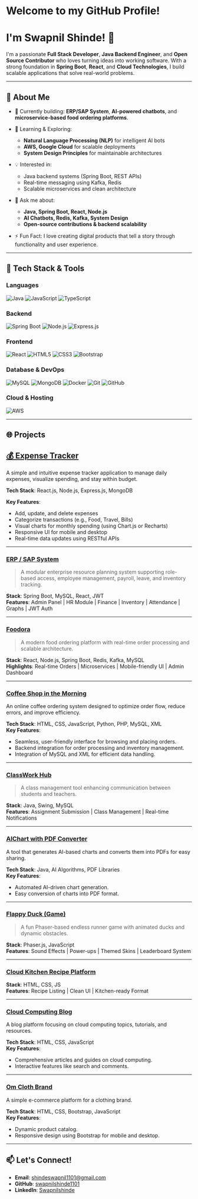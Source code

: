 # Welcome to my GitHub Profile!
# I'm Swapnil Shinde! 👋

I'm a passionate **Full Stack Developer**, **Java Backend Engineer**, and **Open Source Contributor** who loves turning ideas into working software. With a strong foundation in **Spring Boot**, **React**, and **Cloud Technologies**, I build scalable applications that solve real-world problems.

---

## 🚀 About Me

- 🔭 Currently building: **ERP/SAP System**, **AI-powered chatbots**, and **microservice-based food ordering platforms**.
- 🌱 Learning & Exploring:
  - **Natural Language Processing (NLP)** for intelligent AI bots
  - **AWS, Google Cloud** for scalable deployments
  - **System Design Principles** for maintainable architectures
- 💡 Interested in:
  - Java backend systems (Spring Boot, REST APIs)
  - Real-time messaging using Kafka, Redis
  - Scalable microservices and clean architecture

- 💬 Ask me about:
  - **Java, Spring Boot, React, Node.js**
  - **AI Chatbots, Redis, Kafka, System Design**
  - **Open-source contributions & backend scalability**

- ⚡ Fun Fact: I love creating digital products that tell a story through functionality and user experience.

---

## 🧠 Tech Stack & Tools

### Languages
![Java](https://img.shields.io/badge/Java-ED8B00?style=for-the-badge&logo=java&logoColor=white)
![JavaScript](https://img.shields.io/badge/JavaScript-F7DF1E?style=for-the-badge&logo=javascript&logoColor=black)
![TypeScript](https://img.shields.io/badge/TypeScript-007ACC?style=for-the-badge&logo=typescript&logoColor=white)

### Backend
![Spring Boot](https://img.shields.io/badge/Spring_Boot-6DB33F?style=for-the-badge&logo=spring&logoColor=white)
![Node.js](https://img.shields.io/badge/Node.js-339933?style=for-the-badge&logo=node.js&logoColor=white)
![Express.js](https://img.shields.io/badge/Express.js-000000?style=for-the-badge&logo=express&logoColor=white)


### Frontend
![React](https://img.shields.io/badge/React-61DAFB?style=for-the-badge&logo=react&logoColor=black)
![HTML5](https://img.shields.io/badge/HTML5-E34F26?style=for-the-badge&logo=html5&logoColor=white)
![CSS3](https://img.shields.io/badge/CSS3-1572B6?style=for-the-badge&logo=css3&logoColor=white)
![Bootstrap](https://img.shields.io/badge/Bootstrap-563D7C?style=for-the-badge&logo=bootstrap&logoColor=white)

### Database & DevOps
![MySQL](https://img.shields.io/badge/MySQL-00758F?style=for-the-badge&logo=mysql&logoColor=white)
![MongoDB](https://img.shields.io/badge/MongoDB-4EA94B?style=for-the-badge&logo=mongodb&logoColor=white)
![Docker](https://img.shields.io/badge/Docker-2496ED?style=for-the-badge&logo=docker&logoColor=white)
![Git](https://img.shields.io/badge/Git-F05032?style=for-the-badge&logo=git&logoColor=white)
![GitHub](https://img.shields.io/badge/GitHub-181717?style=for-the-badge&logo=github&logoColor=white)

### Cloud & Hosting
![AWS](https://img.shields.io/badge/AWS-232F3E?style=for-the-badge&logo=amazon-aws&logoColor=white)

---

## 🌐 Projects 

## [💰 Expense Tracker](https://github.com/swapnilshinde1101/ExpenseTracker)

A simple and intuitive expense tracker application to manage daily expenses, visualize spending, and stay within budget.

**Tech Stack**: React.js, Node.js, Express.js, MongoDB  

**Key Features**:
- Add, update, and delete expenses
- Categorize transactions (e.g., Food, Travel, Bills)
- Visual charts for monthly spending (using Chart.js or Recharts)
- Responsive UI for mobile and desktop
- Real-time data updates using RESTful APIs

 --- 

### [**ERP / SAP System**](https://github.com/swapnilshinde1101/erp-backend)
> A modular enterprise resource planning system supporting role-based access, employee management, payroll, leave, and inventory tracking.

**Stack**: Spring Boot, MySQL, React, JWT  
**Features**: Admin Panel | HR Module | Finance | Inventory | Attendance | Graphs | JWT Auth

---

### [**Foodora**](https://github.com/swapnilshinde1101/Foodora)
> A modern food ordering platform with real-time order processing and scalable architecture.

**Stack**: React, Node.js, Spring Boot, Redis, Kafka, MySQL  
**Highlights**: Real-time Orders | Microservices | Mobile-friendly UI | Admin Dashboard

---

### [**Coffee Shop in the Morning**](https://github.com/swapnilshinde1101/coffee-shop-in-the-morning)  
An online coffee ordering system designed to optimize order flow, reduce errors, and improve efficiency.  

**Tech Stack**: HTML, CSS, JavaScript, Python, PHP, MySQL, XML  
**Key Features**:  
- Seamless, user-friendly interface for browsing and placing orders.  
- Backend integration for order processing and inventory management.  
- Integration of MySQL and XML for efficient data handling.

---

### [**ClassWork Hub**](https://github.com/swapnilshinde1101/ClassWork_Hub)
> A class management tool enhancing communication between students and teachers.

**Stack**: Java, Swing, MySQL  
**Features**: Assignment Submission | Class Management | Real-time Notifications

---

### [**AIChart with PDF Converter**](https://github.com/swapnilshinde1101/AIChart-with-PDF-Converter)  
A tool that generates AI-based charts and converts them into PDFs for easy sharing.  

**Tech Stack**: Java, AI Algorithms, PDF Libraries  
**Key Features**:  
- Automated AI-driven chart generation.  
- Easy conversion of charts into PDF format.

---

### [**Flappy Duck (Game)**](https://github.com/swapnilshinde1101/Flappy-Duck)
> A fun Phaser-based endless runner game with animated ducks and dynamic obstacles.

**Stack**: Phaser.js, JavaScript  
**Features**: Sound Effects | Power-ups | Themed Skins | Leaderboard System

---

### [**Cloud Kitchen Recipe Platform**](https://github.com/swapnilshinde1101/cloud-kitchen-resepi)
**Stack**: HTML, CSS, JS  
**Features**: Recipe Listing | Clean UI | Kitchen-ready Format

---

### [**Cloud Computing Blog**](https://github.com/swapnilshinde1101/Cloud-Computing-Blog)  
A blog platform focusing on cloud computing topics, tutorials, and resources.  

**Tech Stack**: HTML, CSS, JavaScript  
**Key Features**:  
- Comprehensive articles and guides on cloud computing.  
- Interactive features like search and comments.

---

### [**Om Cloth Brand**](https://github.com/swapnilshinde1101/Om-Cloth-Brand)  
A simple e-commerce platform for a clothing brand.  

**Tech Stack**: HTML, CSS, Bootstrap, JavaScript  
**Key Features**:  
- Dynamic product catalog.  
- Responsive design using Bootstrap for mobile and desktop.

---

## 📫 Let's Connect!  
- **Email**: [shindeswapnil1101@gmail.com](mailto:shindeswapnil1101@gmail.com)  
- **GitHub**: [swapnilshinde1101](https://github.com/swapnilshinde1101)  
- **LinkedIn**: [Swapnilshinde](https://www.linkedin.com/in/swapnil-shinde-334219247/)
